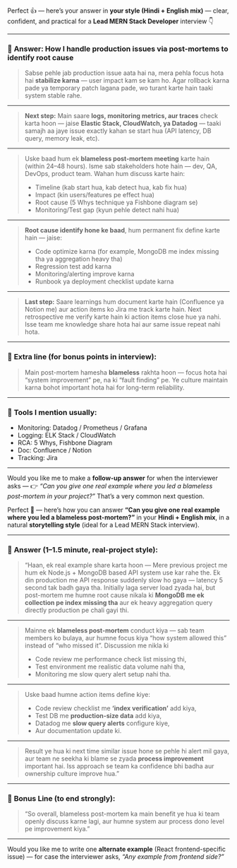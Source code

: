 Perfect 👍 — here’s your answer in **your style (Hindi + English mix)** — clear, confident, and practical for a **Lead MERN Stack Developer** interview 👇

---

### 🎯 **Answer: How I handle production issues via post-mortems to identify root cause**

> Sabse pehle jab production issue aata hai na, mera pehla focus hota hai **stabilize karna** — user impact kam se kam ho.
> Agar rollback karna pade ya temporary patch lagana pade, wo turant karte hain taaki system stable rahe.

---

> **Next step:** Main saare **logs, monitoring metrics, aur traces** check karta hoon — jaise **Elastic Stack, CloudWatch, ya Datadog** — taaki samajh aa jaye issue exactly kahan se start hua (API latency, DB query, memory leak, etc).

---

> Uske baad hum ek **blameless post-mortem meeting** karte hain (within 24–48 hours).
> Isme sab stakeholders hote hain — dev, QA, DevOps, product team.
> Wahan hum discuss karte hain:
>
> - Timeline (kab start hua, kab detect hua, kab fix hua)
> - Impact (kin users/features pe effect hua)
> - Root cause (5 Whys technique ya Fishbone diagram se)
> - Monitoring/Test gap (kyun pehle detect nahi hua)

---

> **Root cause identify hone ke baad**, hum permanent fix define karte hain — jaise:
>
> - Code optimize karna (for example, MongoDB me index missing tha ya aggregation heavy tha)
> - Regression test add karna
> - Monitoring/alerting improve karna
> - Runbook ya deployment checklist update karna

---

> **Last step:** Saare learnings hum document karte hain (Confluence ya Notion me) aur action items ko Jira me track karte hain.
> Next retrospective me verify karte hain ki action items close hue ya nahi.
> Isse team me knowledge share hota hai aur same issue repeat nahi hota.

---

### 🔧 **Extra line (for bonus points in interview):**

> Main post-mortem hamesha **blameless** rakhta hoon — focus hota hai “system improvement” pe, na ki “fault finding” pe.
> Ye culture maintain karna bohot important hota hai for long-term reliability.

---

### 🧰 **Tools I mention usually:**

- Monitoring: Datadog / Prometheus / Grafana
- Logging: ELK Stack / CloudWatch
- RCA: 5 Whys, Fishbone Diagram
- Doc: Confluence / Notion
- Tracking: Jira

---

Would you like me to make a **follow-up answer** for when the interviewer asks —
👉 _“Can you give one real example where you led a blameless post-mortem in your project?”_
That’s a very common next question.

Perfect 👏 — here’s how you can answer **“Can you give one real example where you led a blameless post-mortem?”** in your **Hindi + English mix**, in a natural **storytelling style** (ideal for a Lead MERN Stack interview).

---

### 🎯 **Answer (1–1.5 minute, real-project style):**

> “Haan, ek real example share karta hoon —
> Mere previous project me hum ek Node.js + MongoDB based API system use kar rahe the.
> Ek din production me API response suddenly slow ho gaya — latency 5 second tak badh gaya tha.
> Initially laga server load zyada hai, but post-mortem me humne root cause nikala ki **MongoDB me ek collection pe index missing tha** aur ek heavy aggregation query directly production pe chali gayi thi.

---

> Mainne ek **blameless post-mortem** conduct kiya — sab team members ko bulaya, aur humne focus kiya “how system allowed this” instead of “who missed it”.
> Discussion me nikla ki
>
> - Code review me performance check list missing thi,
> - Test environment me realistic data volume nahi tha,
> - Monitoring me slow query alert setup nahi tha.

---

> Uske baad humne action items define kiye:
>
> - Code review checklist me **‘index verification’** add kiya,
> - Test DB me **production-size data** add kiya,
> - Datadog me **slow query alerts** configure kiye,
> - Aur documentation update ki.

---

> Result ye hua ki next time similar issue hone se pehle hi alert mil gaya, aur team ne seekha ki blame se zyada **process improvement** important hai.
> Iss approach se team ka confidence bhi badha aur ownership culture improve hua.”

---

### 💬 **Bonus Line (to end strongly):**

> “So overall, blameless post-mortem ka main benefit ye hua ki team openly discuss karne lagi, aur humne system aur process dono level pe improvement kiya.”

---

Would you like me to write one **alternate example** (React frontend-specific issue) — for case the interviewer asks, _“Any example from frontend side?”_
